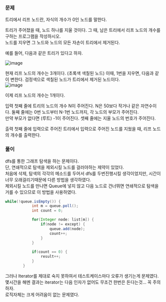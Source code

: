 ### 문제

트리에서 리프 노드란, 자식의 개수가 0인 노드를 말한다.   

트리가 주어졌을 때, 노드 하나를 지울 것이다. 그 때, 남은 트리에서 리프 노드의 개수를 구하는 프로그램을 작성하시오.     
노드를 지우면 그 노드와 노드의 모든 자손이 트리에서 제거된다.   

예를 들어, 다음과 같은 트리가 있다고 하자.    

![image](https://user-images.githubusercontent.com/80390524/179468666-2c1f2009-b581-4015-847c-e29750789979.png)   


현재 리프 노드의 개수는 3개이다. (초록색 색칠된 노드) 이때, 1번을 지우면, 다음과 같이 변한다. 검정색으로 색칠된 노드가 트리에서 제거된 노드이다.   
![image](https://user-images.githubusercontent.com/80390524/179468698-dbdf4535-bd2c-4577-a3e9-d39def14d1d1.png)   



이제 리프 노드의 개수는 1개이다.   

입력
첫째 줄에 트리의 노드의 개수 N이 주어진다. N은 50보다 작거나 같은 자연수이다. 둘째 줄에는 0번 노드부터 N-1번 노드까지, 각 노드의 부모가 주어진다.   
만약 부모가 없다면 (루트) -1이 주어진다. 셋째 줄에는 지울 노드의 번호가 주어진다.   

출력
첫째 줄에 입력으로 주어진 트리에서 입력으로 주어진 노드를 지웠을 때, 리프 노드의 개수를 출력한다.   


### 풀이

dfs를 통한 그래프 탐색을 하는 문제이다.   
단, 연쇄적으로 탐색을 제외시킬 노드를 걸러야하는 제약이 있었다.   
처음에 삭제, 탐색의 각각의 메소드를 두어서 dfs를 두번진행시킬 생각이었지만, 시간이 너무 오래걸리기때문에 다른 방법을 생각하였다.   
제외시킬 노드를 만나면 Queue에 넣지 않고 다음 노드로 건너뛰면 연쇄적으로 탐색을 거를 수 있으므로 이 방법을 사용하였다.   
```java
while(!queue.isEmpty()) {
			int m = queue.poll();
			int count = 0;

			for(Integer node: list[m]) {
				if(node != except) {
					queue.add(node);
					count++;
				}
			}
			
			if(count == 0) {
				result++;
			}
		}
 ```


그러나 Iterator를 제대로 숙지 못하여서 테스트케이스마다 오류가 생기는게 문제였다.   
몇시간을 해멘 결과는 iterator는 다음 인자가 없어도 무조건 한번은 돈다는것... 꼭 주의하자.   
로직자체는 크게 어려움이 없는 문제였다.
